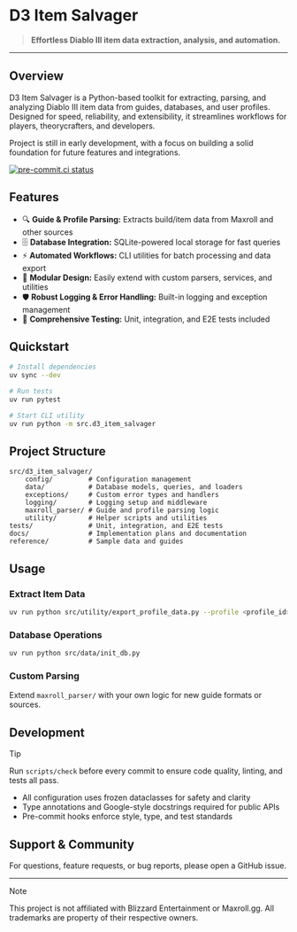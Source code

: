 <!-- D3 Item Salvager Project -->

# D3 Item Salvager

> **Effortless Diablo III item data extraction, analysis, and automation.**

---

## Overview

D3 Item Salvager is a Python-based toolkit for extracting, parsing, and analyzing Diablo III item data from guides, databases, and user profiles. Designed for speed, reliability, and extensibility, it streamlines workflows for players, theorycrafters, and developers.

Project is still in early development, with a focus on building a solid foundation for future features and integrations.

[![pre-commit.ci status](https://results.pre-commit.ci/badge/github/czer323/d3-item-salvager/main.svg)](https://results.pre-commit.ci/latest/github/czer323/d3-item-salvager/main)

## Features

- 🔍 **Guide & Profile Parsing:** Extracts build/item data from Maxroll and other sources
- 🗄️ **Database Integration:** SQLite-powered local storage for fast queries
- ⚡ **Automated Workflows:** CLI utilities for batch processing and data export
- 🧩 **Modular Design:** Easily extend with custom parsers, services, and utilities
- 🛡️ **Robust Logging & Error Handling:** Built-in logging and exception management
- 🧪 **Comprehensive Testing:** Unit, integration, and E2E tests included

## Quickstart

```sh
# Install dependencies
uv sync --dev

# Run tests
uv run pytest

# Start CLI utility
uv run python -m src.d3_item_salvager
```

## Project Structure

```text
src/d3_item_salvager/
    config/         # Configuration management
    data/           # Database models, queries, and loaders
    exceptions/     # Custom error types and handlers
    logging/        # Logging setup and middleware
    maxroll_parser/ # Guide and profile parsing logic
    utility/        # Helper scripts and utilities
tests/              # Unit, integration, and E2E tests
docs/               # Implementation plans and documentation
reference/          # Sample data and guides
```

## Usage

### Extract Item Data

```sh
uv run python src/utility/export_profile_data.py --profile <profile_id>
```

### Database Operations

```sh
uv run python src/data/init_db.py
```

### Custom Parsing

Extend `maxroll_parser/` with your own logic for new guide formats or sources.

## Development

> [!TIP]
> Run `scripts/check` before every commit to ensure code quality, linting, and tests all pass.

- All configuration uses frozen dataclasses for safety and clarity
- Type annotations and Google-style docstrings required for public APIs
- Pre-commit hooks enforce style, type, and test standards

## Support & Community

For questions, feature requests, or bug reports, please open a GitHub issue.

---

> [!NOTE]
> This project is not affiliated with Blizzard Entertainment or Maxroll.gg. All trademarks are property of their respective owners.
